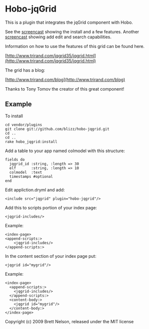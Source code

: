 Hobo-jqGrid
===========

This is a plugin that integrates the jqGrid component with Hobo.

See the [screencast](http://www.screencast.com/t/7nCgbl5L3) showing the install and a few features.
Another [screencast](http://www.screencast.com/t/2cSE9jNvh) showing add edit and search capabilities.


Information on how to use the features of this grid can be found here.

[http://www.trirand.com/jqgrid35/jqgrid.html](http://www.trirand.com/jqgrid35/jqgrid.html)

The grid has a blog:

[http://www.trirand.com/blog](http://www.trirand.com/blog)

Thanks to Tony Tomov the creator of this great component!

Example 
-------

To install

    cd vendor/plugins
    git clone git://github.com/blizz/hobo-jqgrid.git
    cd ..
    cd ..
    rake hobo_jqgrid:install

Add a table to your app named colmodel with this structure:

    fields do
      jqgrid_id :string, :length => 30
      elf       :string, :length => 10
      colmodel  :text    
      timestamps #optional
    end

Edit appliction.dryml and add:

    <include src="jqgrid" plugin="hobo-jqgrid"/>

Add this to scripts portion of your index page:

    <jqgrid-includes/>

Example:

    <index-page>
	<append-scripts:>
		<jqgrid-includes/>
	</append-scripts:>


In the content section of your index page put:

    <jqgrid id="mygrid"/>


Example:

    <index-page>
      <append-scripts:>
        <jqgrid-includes/>
      </append-scripts:>
      <content-body:>
        <jqgrid id="mygrid"/>
      </content-body:>  
    </index-page>

Copyright (c) 2009 Brett Nelson, released under the MIT license
